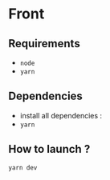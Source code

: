 # Front

## Requirements
- `node`
- `yarn`

## Dependencies
- install all dependencies :
- `yarn`

## How to launch ?
`yarn dev`

